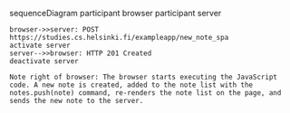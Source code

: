 sequenceDiagram
    participant browser
    participant server

    browser->>server: POST https://studies.cs.helsinki.fi/exampleapp/new_note_spa
    activate server
    server-->>browser: HTTP 201 Created
    deactivate server

    Note right of browser: The browser starts executing the JavaScript code. A new note is created, added to the note list with the notes.push(note) command, re-renders the note list on the page, and sends the new note to the server. 